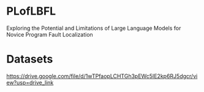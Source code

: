 # PLofLBFL
Exploring the Potential and Limitations of Large Language Models for Novice Program Fault Localization

# Datasets
https://drive.google.com/file/d/1wTPfaopLCHTGh3pEWc5IE2kp6RJ5dgcr/view?usp=drive_link